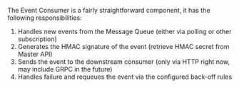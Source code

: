 The Event Consumer is a fairly straightforward component, it has the following responsibilities:

1. Handles new events from the Message Queue (either via polling or other subscription)
1. Generates the HMAC signature of the event (retrieve HMAC secret from Master API)
1. Sends the event to the downstream consumer (only via HTTP right now, may include GRPC in the future)
1. Handles failure and requeues the event via the configured back-off rules
